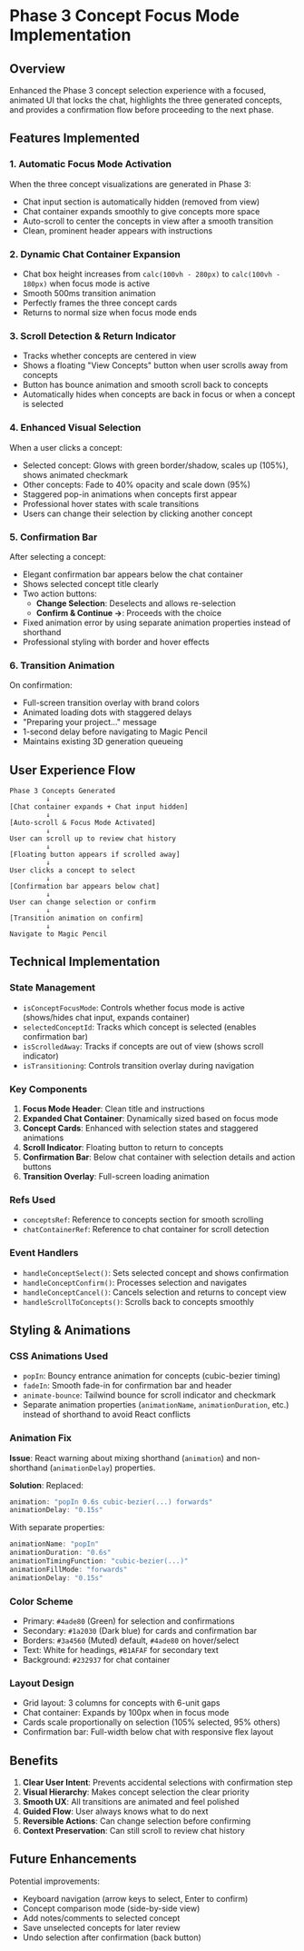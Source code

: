 # Phase 3 Concept Focus Mode Implementation

## Overview
Enhanced the Phase 3 concept selection experience with a focused, animated UI that locks the chat, highlights the three generated concepts, and provides a confirmation flow before proceeding to the next phase.

## Features Implemented

### 1. **Automatic Focus Mode Activation**
When the three concept visualizations are generated in Phase 3:
- Chat input section is automatically hidden (removed from view)
- Chat container expands smoothly to give concepts more space
- Auto-scroll to center the concepts in view after a smooth transition
- Clean, prominent header appears with instructions

### 2. **Dynamic Chat Container Expansion**
- Chat box height increases from `calc(100vh - 280px)` to `calc(100vh - 180px)` when focus mode is active
- Smooth 500ms transition animation
- Perfectly frames the three concept cards
- Returns to normal size when focus mode ends

### 3. **Scroll Detection & Return Indicator**
- Tracks whether concepts are centered in view
- Shows a floating "View Concepts" button when user scrolls away from concepts
- Button has bounce animation and smooth scroll back to concepts
- Automatically hides when concepts are back in focus or when a concept is selected

### 4. **Enhanced Visual Selection**
When a user clicks a concept:
- Selected concept: Glows with green border/shadow, scales up (105%), shows animated checkmark
- Other concepts: Fade to 40% opacity and scale down (95%)
- Staggered pop-in animations when concepts first appear
- Professional hover states with scale transitions
- Users can change their selection by clicking another concept

### 5. **Confirmation Bar**
After selecting a concept:
- Elegant confirmation bar appears below the chat container
- Shows selected concept title clearly
- Two action buttons:
  - **Change Selection**: Deselects and allows re-selection
  - **Confirm & Continue →**: Proceeds with the choice
- Fixed animation error by using separate animation properties instead of shorthand
- Professional styling with border and hover effects

### 6. **Transition Animation**
On confirmation:
- Full-screen transition overlay with brand colors
- Animated loading dots with staggered delays
- "Preparing your project..." message
- 1-second delay before navigating to Magic Pencil
- Maintains existing 3D generation queueing

## User Experience Flow

```
Phase 3 Concepts Generated
         ↓
[Chat container expands + Chat input hidden]
         ↓
[Auto-scroll & Focus Mode Activated]
         ↓
User can scroll up to review chat history
         ↓
[Floating button appears if scrolled away]
         ↓
User clicks a concept to select
         ↓
[Confirmation bar appears below chat]
         ↓
User can change selection or confirm
         ↓
[Transition animation on confirm]
         ↓
Navigate to Magic Pencil
```

## Technical Implementation

### State Management
- `isConceptFocusMode`: Controls whether focus mode is active (shows/hides chat input, expands container)
- `selectedConceptId`: Tracks which concept is selected (enables confirmation bar)
- `isScrolledAway`: Tracks if concepts are out of view (shows scroll indicator)
- `isTransitioning`: Controls transition overlay during navigation

### Key Components
1. **Focus Mode Header**: Clean title and instructions
2. **Expanded Chat Container**: Dynamically sized based on focus mode
3. **Concept Cards**: Enhanced with selection states and staggered animations
4. **Scroll Indicator**: Floating button to return to concepts
5. **Confirmation Bar**: Below chat container with selection details and action buttons
6. **Transition Overlay**: Full-screen loading animation

### Refs Used
- `conceptsRef`: Reference to concepts section for smooth scrolling
- `chatContainerRef`: Reference to chat container for scroll detection

### Event Handlers
- `handleConceptSelect()`: Sets selected concept and shows confirmation
- `handleConceptConfirm()`: Processes selection and navigates
- `handleConceptCancel()`: Cancels selection and returns to concept view
- `handleScrollToConcepts()`: Scrolls back to concepts smoothly

## Styling & Animations

### CSS Animations Used
- `popIn`: Bouncy entrance animation for concepts (cubic-bezier timing)
- `fadeIn`: Smooth fade-in for confirmation bar and header
- `animate-bounce`: Tailwind bounce for scroll indicator and checkmark
- Separate animation properties (`animationName`, `animationDuration`, etc.) instead of shorthand to avoid React conflicts

### Animation Fix
**Issue**: React warning about mixing shorthand (`animation`) and non-shorthand (`animationDelay`) properties.

**Solution**: Replaced:
```javascript
animation: "popIn 0.6s cubic-bezier(...) forwards"
animationDelay: "0.15s"
```

With separate properties:
```javascript
animationName: "popIn"
animationDuration: "0.6s"
animationTimingFunction: "cubic-bezier(...)"
animationFillMode: "forwards"
animationDelay: "0.15s"
```

### Color Scheme
- Primary: `#4ade80` (Green) for selection and confirmations
- Secondary: `#1a2030` (Dark blue) for cards and confirmation bar
- Borders: `#3a4560` (Muted) default, `#4ade80` on hover/select
- Text: White for headings, `#B1AFAF` for secondary text
- Background: `#232937` for chat container

### Layout Design
- Grid layout: 3 columns for concepts with 6-unit gaps
- Chat container: Expands by 100px when in focus mode
- Cards scale proportionally on selection (105% selected, 95% others)
- Confirmation bar: Full-width below chat with responsive flex layout

## Benefits

1. **Clear User Intent**: Prevents accidental selections with confirmation step
2. **Visual Hierarchy**: Makes concept selection the clear priority
3. **Smooth UX**: All transitions are animated and feel polished
4. **Guided Flow**: User always knows what to do next
5. **Reversible Actions**: Can change selection before confirming
6. **Context Preservation**: Can still scroll to review chat history

## Future Enhancements

Potential improvements:
- Keyboard navigation (arrow keys to select, Enter to confirm)
- Concept comparison mode (side-by-side view)
- Add notes/comments to selected concept
- Save unselected concepts for later review
- Undo selection after confirmation (back button)


